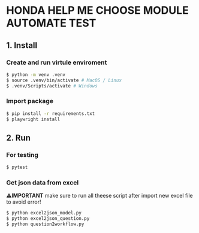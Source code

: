 # HONDA HELP ME CHOOSE MODULE AUTOMATE TEST

## 1. Install

### Create and run virtule enviroment

```bash
$ python -m venv .venv
$ source .venv/bin/activate # MacOS / Linux
$ .venv/Scripts/activate # Windows
```

### Import package

```bash
$ pip install -r requirements.txt
$ playwright install
```

## 2. Run

### For testing

```bash
$ pytest
```

### Get json data from excel

:warning:__IMPORTANT__ make sure to run all theese script after import new excel file to avoid error!

```bash
$ python excel2json_model.py
$ python excel2json_question.py
$ python question2workflow.py
```
